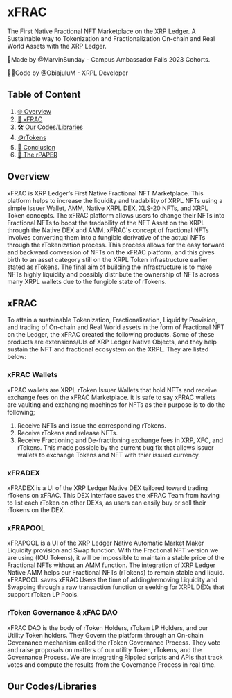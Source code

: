 # xFRAC
The First Native Fractional NFT Marketplace on the XRP Ledger.
A Sustainable way to Tokenization and Fractionalization On-chain and Real World Assets with the XRP Ledger.

📝Made by @MarvinSunday - Campus Ambassador Falls 2023 Cohorts.

🧑‍💻Code by @ObiajuluM - XRPL Developer

## Table of Content
1. [🌐 Overview](#overview)
2. [💱 xFRAC](#xfrac)
3. [🛠 Our Codes/Libraries](#our-codes/libraries)
4. [🪙rTokens](#rtokens)
5. [📝 Conclusion](#conclusion)
6. [📃 The rPAPER](https://xfrac.gitbook.io/the-rpaper-1/)

<a name="overview"></a>
## Overview
xFRAC is XRP Ledger’s First Native Fractional NFT Marketplace. This platform helps to increase the liquidity and tradability of XRPL NFTs using a simple Issuer Wallet, AMM, Native XRPL DEX, XLS-20 NFTs, and XRPL Token concepts. The xFRAC platform allows users to change their NFTs into Fractional NFTs to boost the tradability of the NFT Asset on the XRPL through the Native DEX and AMM. xFRAC's concept of fractional NFTs involves converting them into a fungible derivative of the actual NFTs through the rTokenization process. This process allows for the easy forward and backward conversion of NFTs on the xFRAC platform, and this gives birth to an asset category still on the XRPL Token infrastructure earlier stated as rTokens. The final aim of building the infrastructure is to make NFTs highly liquidity and possibly distribute the ownership of NFTs across many XRPL wallets due to the fungible state of rTokens.

<a name= "xfrac"></a>
## xFRAC 
To attain a sustainable Tokenization, Fractionalization, Liquidity Provision, and trading of On-chain and Real World assets in the form of Fractional NFT on the Ledger, the xFRAC created the following products. Some of these products are extensions/UIs of XRP Ledger Native Objects, and they help sustain the NFT and fractional ecosystem on the XRPL. They are listed below:
### xFRAC Wallets
xFRAC wallets are XRPL rToken Issuer Wallets that hold NFTs and receive exchange fees on the xFRAC Marketplace.
it is safe to say xFRAC wallets are vaulting and exchanging machines for NFTs as their purpose is to do the following;
1. Receive NFTs and issue the corresponding rTokens.
2. Receive rTokens and release NFTs.
3. Receive Fractioning and De-fractioning exchange fees in XRP, XFC, and rTokens.
This made possible by the current bug fix that allows issuer wallets to exchange Tokens and NFT with thier issued currency.
### xFRADEX
xFRADEX is a UI of the XRP Ledger Native DEX tailored toward trading rTokens on xFRAC. This DEX interface saves the xFRAC Team from having to list each rToken on other DEXs, as users can easily buy or sell their rTokens on the DEX. 
### xFRAPOOL
xFRAPOOL is a UI of the XRP Ledger Native Automatic Market Maker Liquidity provision and Swap function.
With the Fractional NFT version we are using (IOU Tokens), it will be impossible to maintain a stable price of the Fractional NFTs without an AMM function. The integration of XRP Ledger Native AMM helps our Fractional NFTs (rTokens) to remain stable and liquid.
xFRAPOOL saves xFRAC Users the time of adding/removing Liquidity and Swapping through a raw transaction function or seeking for XRPL DEXs that support rToken LP Pools.
### rToken Governance & xFAC DAO
xFRAC DAO is the body of rToken Holders, rToken LP Holders, and our Utility Token holders. They Govern the platform through an On-chain Governance mechanism called the rToken Governance Process. They vote and raise proposals on matters of our utility Token, rTokens, and the Governance Process.
We are integrating Rippled scripts and APIs that track votes and compute the results from the Governance Process in real time. 
<a name="our-codes/libraries"></a>
## Our Codes/Libraries 
